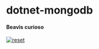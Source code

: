 # dotnet-mongodb
<h4>Beavis curioso</h4>
<p><a target="_blank" rel="noopener noreferrer" href="https://user-images.githubusercontent.com/22710963/61764474-c6574180-adaf-11e9-83f7-74b5c9987396.png">
 <img src="https://user-images.githubusercontent.com/22710963/61764474-c6574180-adaf-11e9-83f7-74b5c9987396.png" alt="reset" style="max-width:100%;"></a></p> 

